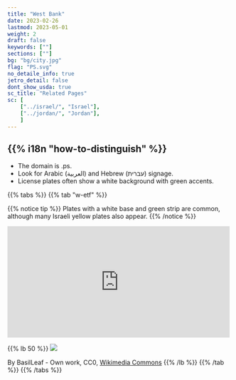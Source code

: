 ```yaml
---
title: "West Bank"
date: 2023-02-26
lastmod: 2023-05-01
weight: 2
draft: false
keywords: [""]
sections: [""]
bg: "bg/city.jpg"
flag: "PS.svg"
no_detaile_info: true
jetro_detail: false
dont_show_usda: true
sc_title: "Related Pages"
sc: [
    ["../israel/", "Israel"],
    ["../jordan/", "Jordan"],
    ]
---
```


<div class="main-desciption country-description">
    <h2 class="section-title">{{% i18n "how-to-distinguish" %}}</h2>
    <ul class="rule-list">
        <li>The domain is <span class="quiz">.ps</span>.</li>
        <li>Look for Arabic (العربية‎) and Hebrew (עברית) signage.</li>
        <li>License plates often show a <span class="quiz">white</span> background with <span class="quiz">green</span> accents.</li>
    </ul>
</div>

{{% tabs %}}
{{% tab "w-etf" %}}

{{% notice tip %}}
Plates with a <span class="quiz">white</span> base and <span class="quiz">green</span> strip are common, although many Israeli yellow plates also appear.
{{% /notice %}}
<div class="googlemap-if">
<iframe src="https://www.google.com/maps/embed?pb=!4v1683474785152!6m8!1m7!1sqlv44ygxflBLfq7Jea_p8g!2m2!1d31.91934158590803!2d35.20715477458318!3f49.20218612057827!4f-12.96017591840446!5f2.8721873220127905" width="500" height="250" style="border:0;" allowfullscreen="" loading="lazy" referrerpolicy="no-referrer-when-downgrade"></iframe>
</div>

{{% lb 50 %}}
![](/rule/middle_east/palestine/2023-05-08-00-54-27.png)

By BasilLeaf - Own work, CC0, <a href="https://commons.wikimedia.org/w/index.php?curid=113341446">Wikimedia Commons</a>
{{% /lb %}}
{{% /tab %}}
{{% /tabs  %}}
